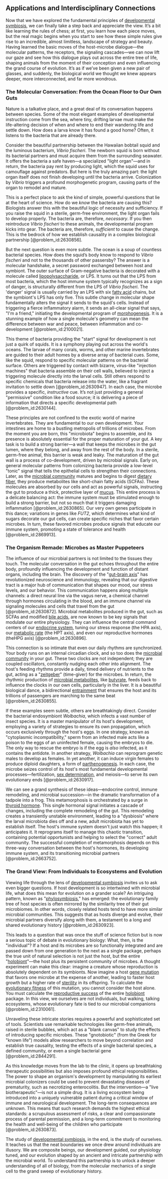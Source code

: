 ## Applications and Interdisciplinary Connections

Now that we have explored the fundamental principles of [developmental symbiosis](@article_id:203560), we can finally take a step back and appreciate the view. It’s a bit like learning the rules of chess; at first, you learn how each piece moves, but the real magic begins when you start to see how these simple rules give rise to an incredible, almost limitless, landscape of strategy and beauty. Having learned the basic moves of the host-microbe dialogue—the molecular patterns, the receptors, the signaling cascades—we can now lift our gaze and see how this dialogue plays out across the entire tree of life, shaping animals from the moment of their conception and even influencing the grand course of evolution. It’s as if we’ve been given a new pair of glasses, and suddenly, the biological world we thought we knew appears deeper, more interconnected, and far more wondrous.

### The Molecular Conversation: From the Ocean Floor to Our Own Guts

Nature is a talkative place, and a great deal of its conversation happens between species. Some of the most elegant examples of developmental instruction come from the sea, where tiny, drifting larvae must make the life-altering decision of when and where to end their wandering life and settle down. How does a larva know it has found a good home? Often, it listens to the bacteria that are already there.

Consider the beautiful partnership between the Hawaiian bobtail squid and the luminous bacterium, *Vibrio fischeri*. The newborn squid is born without its bacterial partners and must acquire them from the surrounding seawater. It offers the bacteria a safe haven—a specialized "light organ"—and in return, the bacteria pay rent by producing light, which the squid uses for camouflage against predators. But here is the truly amazing part: the light organ itself does not finish developing until the bacteria arrive. Colonization by *Vibrio* triggers a profound morphogenetic program, causing parts of the organ to remodel and mature.

This is a perfect place to ask the kind of simple, powerful questions that lie at the heart of science. How do we *know* the bacteria are causing this? Biologists answer this with the beautiful logic of necessity and sufficiency. If you raise the squid in a sterile, germ-free environment, the light organ fails to develop properly. The bacteria are, therefore, *necessary*. If you then reintroduce *Vibrio fischeri* to these animals, the developmental program kicks into gear. The bacteria are, therefore, *sufficient* to cause the change. This is the bedrock of how we establish causality in a complex biological partnership [@problem_id:2630856].

But the next question is even more subtle. The ocean is a soup of countless bacterial species. How does the squid’s body know to respond to *Vibrio fischeri* and not to the thousands of other passersby? The answer is a molecular handshake, a secret password exchanged between host and symbiont. The outer surface of Gram-negative bacteria is decorated with a molecule called [lipopolysaccharide](@article_id:188201), or LPS. It turns out that the LPS from most bacteria, which the host immune system typically recognizes as a sign of danger, is structurally different from the LPS of *Vibrio fischeri*. The 'danger' signal is usually carried by an LPS with six [fatty acid](@article_id:152840) chains, but the symbiont's LPS has only five. This subtle change in molecular shape fundamentally alters the signal it sends to the squid's cells. Instead of triggering a fierce inflammatory alarm, it sends an all-clear signal that says, "I'm a friend," initiating the developmental program of [morphogenesis](@article_id:153911). It is a stunning example of how a single molecule's geometry can mean the difference between war and peace, between inflammation and co-development [@problem_id:2100021].

This theme of bacteria providing the "start" signal for development is not just a quirk of squids. It is a symphony playing out across the world's oceans. The larvae of many corals, worms, and other marine invertebrates are guided to their adult homes by a diverse array of bacterial cues. Some, like the squid, respond to specific molecular patterns on the bacterial surface. Others are triggered by contact with bizarre, virus-like "injection machines" that bacteria assemble on their cell walls, believed to inject a triggering molecule directly into the larval cells. Still others respond to specific chemicals that bacteria release into the water, like a fragrant invitation to settle down [@problem_id:2630947]. In each case, the microbe provides a specific, *instructive* cue. It’s not just providing a general "permissive" condition like a food source; it is delivering a piece of information that directs a specific developmental path [@problem_id:2630144].

These principles are not confined to the exotic world of marine invertebrates. They are fundamental to our own development. Your intestines are home to a bustling metropolis of trillions of microbes. From the moment you are born, this "microbiota" begins to assemble, and its presence is absolutely essential for the proper maturation of your gut. A key task is to build a strong barrier—a wall that keeps the microbes in the gut lumen, where they belong, and away from the rest of the body. In a sterile, germ-free animal, this barrier is weak and leaky. The maturation of the gut wall is a process of co-development, driven by microbial signals. Early on, general molecular patterns from colonizing bacteria provide a low-level "tonic" signal that tells the epithelial cells to strengthen their connections. Later, as the [microbial community](@article_id:167074) matures and begins to digest [dietary fiber](@article_id:162146), they produce metabolites like short-chain fatty acids (SCFAs). These molecules are absorbed by our cells and act as powerful signals, instructing the gut to produce a thick, protective layer of [mucus](@article_id:191859). This entire process is a delicate balancing act: the immune system must be stimulated enough to build a strong barrier, but not so much that it triggers damaging inflammation [@problem_id:2630865]. Our very own genes participate in this dance; variations in genes like *FUT2*, which determines what kind of sugars decorate our gut cells, can create specific niches that favor certain microbes. In turn, these favored microbes produce signals that educate our immune system, promoting a state of tolerance and health [@problem_id:2869913].

### The Organism Remade: Microbes as Master Puppeteers

The influence of our microbial partners is not limited to the tissues they touch. The molecular conversation in the gut echoes throughout the entire body, profoundly influencing the development and function of distant organs, including the brain. The discovery of the "[gut-brain axis](@article_id:142877)" has revolutionized neuroscience and immunology, revealing that our digestive tract is a major hub of communication that shapes our mood, our stress levels, and our behavior. This communication happens along multiple channels: a direct neural line via the vagus nerve, a chemical channel through hormones circulating in the blood, and an immune channel via signaling molecules and cells that travel from the gut [@problem_id:2630872]. Microbial metabolites produced in the gut, such as SCFAs and modified [bile acids](@article_id:173682), are now known to be key signals that modulate our entire physiology. They can influence the central command centers of our [endocrine system](@article_id:136459), tuning our stress response (the HPA axis), our [metabolic rate](@article_id:140071) (the HPT axis), and even our reproductive hormones (theHPG axis) [@problem_id:2630896].

This connection is so intimate that even our daily rhythms are synchronized. Your body runs on an internal circadian clock, and so too does the [microbial community](@article_id:167074) in your gut. These two clocks are not independent; they are coupled oscillators, constantly nudging each other into alignment. The host's feeding rhythms provide a daily, timed delivery of nutrients to the gut, acting as a "[zeitgeber](@article_id:268200)" (time-giver) for the microbes. In return, the rhythmic production of [microbial metabolites](@article_id:151899), like [butyrate](@article_id:156314), feeds back to influence the clocks in our own cells, particularly in the liver. It is a beautiful biological dance, a bidirectional [entrainment](@article_id:274993) that ensures the host and its trillions of passengers are marching to the same beat [@problem_id:2630855].

If these examples seem subtle, others are breathtakingly direct. Consider the bacterial endosymbiont *Wolbachia*, which infects a vast number of insect species. It is a master manipulator of its host's development, employing a variety of strategies to ensure its own propagation, which occurs exclusively through the host's eggs. In one strategy, known as "cytoplasmic incompatibility," sperm from an infected male acts like a poison to the eggs of an uninfected female, causing the embryos to die. The only way to rescue the embryo is if the egg is *also* infected, as it contains the antidote. In another strategy, *Wolbachia* can reprogram genetic males to develop as females. In yet another, it can induce virgin females to produce diploid daughters, a form of [parthenogenesis](@article_id:163309). In each case, the microbe seizes control of its host's most fundamental developmental processes—fertilization, [sex determination](@article_id:147830), and meiosis—to serve its own evolutionary ends [@problem_id:2630917].

We can see a grand synthesis of these ideas—endocrine control, immune remodeling, and microbial succession—in the dramatic transformation of a tadpole into a frog. This metamorphosis is orchestrated by a surge in [thyroid hormone](@article_id:269251). This single hormonal signal initiates a cascade of changes, including the complete remodeling of the gut. This remodeling creates a transiently unstable environment, leading to a "dysbiosis" where the larval microbiota dies off and a new, adult microbiota has yet to establish itself. The host's immune system doesn't just watch this happen; it anticipates it. It reprograms itself to manage this chaotic transition, containing potential opportunists and helping to select the "correct" adult community. The successful completion of metamorphosis depends on this three-way conversation between the host's hormones, its developing immune system, and its transitioning microbial partners [@problem_id:2663752].

### The Grand View: From Individuals to Ecosystems and Evolution

Viewing life through the lens of [developmental symbiosis](@article_id:203560) invites us to ask even bigger questions. If host development is so intertwined with microbial life, what does this mean for evolution on a grander scale? An intriguing pattern, known as "[phylosymbiosis](@article_id:152804)," has emerged: the evolutionary family tree of host species is often mirrored by the similarity tree of their gut microbiomes. In other words, closely related hosts tend to have more similar microbial communities. This suggests that as hosts diverge and evolve, their microbial partners diversify along with them, a testament to a long and shared evolutionary history [@problem_id:2630923].

This leads to a question that was once the stuff of science fiction but is now a serious topic of debate in evolutionary biology: What, then, is the "individual"? If a host and its microbes are so functionally integrated and are passed down from one generation to the next as a single package, perhaps the true unit of natural selection is not just the host, but the entire "[holobiont](@article_id:147742)"—the host plus its persistent community of microbes. A thought experiment can make this clear: imagine a creature whose reproduction is absolutely dependent on its symbionts. Now imagine a host [gene mutation](@article_id:201697) that favors one microbe at the expense of another, leading to faster host growth but a higher rate of [sterility](@article_id:179738) in its offspring. To calculate the [evolutionary fitness](@article_id:275617) of this mutation, you cannot consider the host alone. You must calculate the [reproductive success](@article_id:166218) of the entire [holobiont](@article_id:147742) package. In this view, we ourselves are not individuals, but walking, talking ecosystems, whose evolutionary fate is tied to our microbial companions [@problem_id:2310061].

Unraveling these intricate stories requires a powerful and sophisticated set of tools. Scientists use remarkable technologies like germ-free animals, raised in sterile bubbles, which act as a "blank canvas" to study the effects of introducing specific microbes. These "gnotobiotic" (from the Greek for "known life") models allow researchers to move beyond correlation and establish true causality, testing the effects of a single bacterial species, a defined community, or even a single bacterial gene [@problem_id:2844291].

As this knowledge moves from the lab to the clinic, it opens up breathtaking therapeutic possibilities but also imposes profound ethical responsibilities. The power to shape an organism's development by manipulating its earliest microbial colonizers could be used to prevent devastating diseases of prematurity, such as necrotizing enterocolitis. But the intervention—a "live biotherapeutic"—is not a simple drug. It is a living ecosystem being introduced into a uniquely vulnerable patient during a critical window of immune and neurological development. The long-term consequences are unknown. This means that such research demands the highest ethical standards: a scrupulous assessment of risks, a clear and compassionate process of parental permission, and a long-term commitment to monitoring the health and well-being of the children who participate [@problem_id:2630873].

The study of [developmental symbiosis](@article_id:203560), in the end, is the study of ourselves. It teaches us that the neat boundaries we once drew around individuals are illusory. We are composite beings, our development guided, our physiology tuned, and our evolution shaped by an ancient and intricate partnership with the microbial world. To understand this partnership is to unlock a deeper understanding of all of biology, from the molecular mechanics of a single cell to the grand sweep of evolutionary history.
